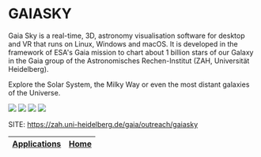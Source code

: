 # GAIASKY

 Gaia Sky is a real-time, 3D, astronomy visualisation software for desktop 
 and VR that runs on Linux, Windows and macOS. It is developed in the 
 framework of ESA's Gaia mission to chart about 1 billion stars of our 
 Galaxy in the Gaia group of the Astronomisches Rechen-Institut (ZAH, 
 Universität Heidelberg). 
 
 Explore the Solar System, the Milky Way or even 
 the most distant galaxies of the Universe.
 
 ![](https://gaia.ari.uni-heidelberg.de/gaiasky/files/screenshots/20200706/00004.jpg)
 ![](https://gaia.ari.uni-heidelberg.de/gaiasky/files/screenshots/20200706/00016.jpg)
 ![](https://gaia.ari.uni-heidelberg.de/gaiasky/files/screenshots/20230327/00008.jpg)
 ![](https://gaia.ari.uni-heidelberg.de/gaiasky/files/screenshots/20230327/00012.jpg)

 SITE: https://zah.uni-heidelberg.de/gaia/outreach/gaiasky

 | [Applications](https://portable-linux-apps.github.io/apps.html) | [Home](https://portable-linux-apps.github.io)
 | --- | --- |

